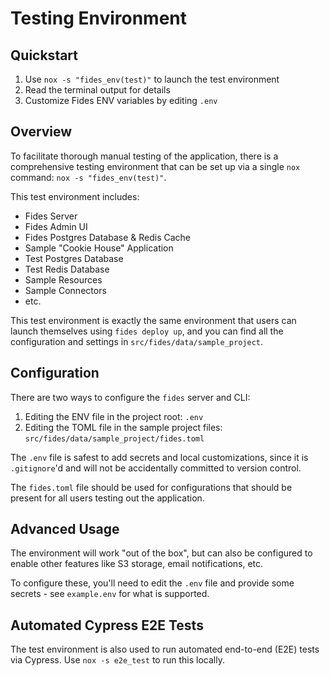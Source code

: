 # Testing Environment

## Quickstart
1. Use `nox -s "fides_env(test)"` to launch the test environment
2. Read the terminal output for details
3. Customize Fides ENV variables by editing `.env`

## Overview

To facilitate thorough manual testing of the application, there is a comprehensive testing environment that can be set up via a single `nox` command: `nox -s "fides_env(test)"`.

This test environment includes:
* Fides Server
* Fides Admin UI
* Fides Postgres Database & Redis Cache
* Sample "Cookie House" Application
* Test Postgres Database
* Test Redis Database
* Sample Resources
* Sample Connectors
* etc.

This test environment is exactly the same environment that users can launch themselves using `fides deploy up`, and you can find all the configuration and settings in `src/fides/data/sample_project`.

## Configuration

There are two ways to configure the `fides` server and CLI:
1. Editing the ENV file in the project root: `.env`
2. Editing the TOML file in the sample project files: `src/fides/data/sample_project/fides.toml`

The `.env` file is safest to add secrets and local customizations, since it is `.gitignore`'d and will not be accidentally committed to version control.

The `fides.toml` file should be used for configurations that should be present for all users testing out the application.

## Advanced Usage

The environment will work "out of the box", but can also be configured to enable other features like S3 storage, email notifications, etc.

To configure these, you'll need to edit the `.env` file and provide some secrets - see `example.env` for what is supported.

## Automated Cypress E2E Tests

The test environment is also used to run automated end-to-end (E2E) tests via Cypress. Use `nox -s e2e_test` to run this locally.